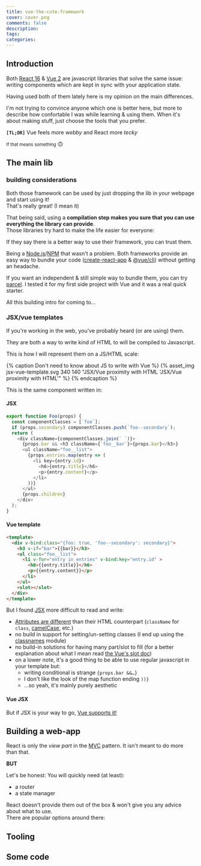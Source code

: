 ```yaml
---
title: vue-the-cute-framework
cover: cover.png
comments: false
description:
tags:
categories:
---
```


## Introduction

Both [React 16](https://reactjs.org/) & [Vue 2](https://vuejs.org/) are javascript libraries that solve the same issue: writing components which are kept in sync with your application state.

Having used both of them lately here is my opinion on the main differences.

I'm not trying to convince anyone which one is better here, but more to describe how confortable I was while learning & using them.
When it's about making stuff, just choose the tools that you prefer.

**`[TL;DR]`** Vue feels more _webby_ and React more _tecky_

<small>If that means something</small> 🙃

<!-- more -->

## The main lib

### building considerations

Both those framework can be used by just dropping the lib in your webpage and start using it!  
That's really great! (I mean it)

That being said, using a **compilation step makes you sure that you can use everything the library can provide**.  
Those libraries try hard to make the life easier for everyone:

If they say there is a better way to use their framework, you can trust them.

Being a [Node.js](https://nodejs.org/en/)/[NPM](https://www.npmjs.com/) that wasn't a problem.
Both frameworks provide an easy way to bundle your code ([create-react-app](https://github.com/facebook/create-react-app) & [@vue/cli](https://www.npmjs.com/package/@vue/cli)) without getting an headache.

If you want an independent & still simple way to bundle them, you can try [parcel](https://parceljs.org/).
I tested it for my first side project with Vue and it was a real quick starter.

All this building intro for coming to…

### JSX/vue templates

If you're working in the web, you've probably heard (or are using) them.

They are both a way to write kind of HTML to will be compiled to Javascript.

This is how I will represent them on a JS/HTML scale:

{% caption Don't need to know about JS to write with Vue %}
{% asset_img jsx-vue-template.svg 340 140 "JSX/Vue proximity with HTML 'JSX/Vue proximity with HTML'" %}
{% endcaption %}

This is the same component written in:

#### JSX

```js
export function Foo(props) {
  const componentClasses = [`foo`];
  if (props.secondary) componentClasses.push(`foo--secondary`);
  return (
    <div className={componentClasses.join(` `)}>
      {props.bar && <h3 className={`foo__bar`}>{props.bar}</h3>}
      <ul className="foo__list">
        {props.entries.map(entry => (
          <li key={entry.id}>
            <h6>{entry.title}</h6>
            <p>{entry.content}</p>
          </li>
        ))}
      </ul>
      {props.children}
    </div>
  );
}
```

#### Vue template

```html
<template>
  <div v-bind:class="{foo: true, 'foo--secondary': secondary}">
    <h3 v-if="bar">{{bar}}</h3>
    <ul class="foo__list">
      <li v-for="entry in entries" v-bind:key="entry.id" >
        <h6>{{entry.title}}</h6>  
        <p>{{entry.content}}</p>  
      </li>
    </ul>
    <slot></slot>
  </div>
</template>
```

But I found [JSX](https://reactjs.org/docs/introducing-jsx.html) more difficult to read and write:

- [Attributes are different](https://reactjs.org/docs/dom-elements.html#classname) than their HTML counterpart (`className` for `class`, [camelCase](https://en.wikipedia.org/wiki/Camel_case), etc.)
- no build in support for setting/un-setting classes (I end up using the [classnames](https://www.npmjs.com/package/classnames) module)
- no build-in solutions for having many part/slot to fill (for a better explanation about what I mean read [the Vue's slot doc](https://vuejs.org/v2/guide/components-slots.html))
- on a lower note, it's a good thing to be able to use regular javascript in your template but:
  - writing conditional is strange `{props.bar &&…}`
  - I don't like the look of the map function ending `))}`
  - …so yeah, it's mainly purely aesthetic

#### Vue JSX

But if JSX is your way to go, [Vue supports it!](https://vuejs.org/v2/guide/render-function.html#JSX)

## Building a web-app

React is only the _view part_ in the [MVC](https://en.wikipedia.org/wiki/Model%E2%80%93view%E2%80%93controller) pattern.
It isn't meant to do more than that.

**BUT**

Let's be honest: You will quickly need (at least):

- a router
- a state manager

React doesn't provide them out of the box & won't give you any advice about what to use.  
There are popular options around there:

## Tooling

## Some code
